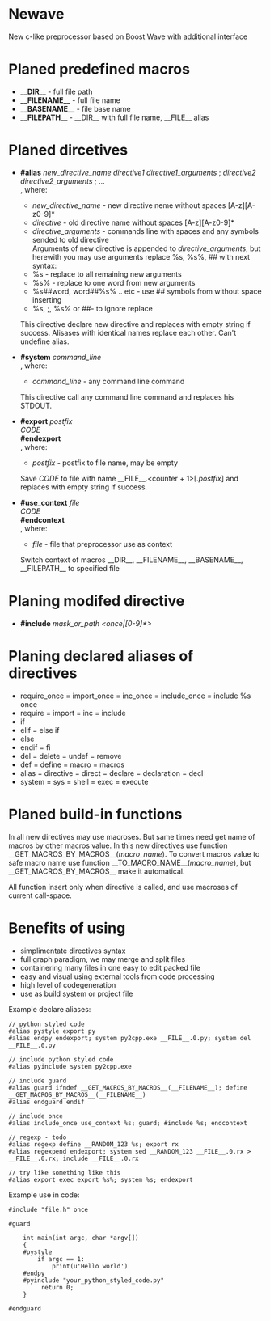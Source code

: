 # Newave
New c-like preprocessor based on Boost Wave with additional interface

# Planed predefined macros

 - **\_\_DIR\_\_** - full file path
 - **\_\_FILENAME\_\_** - full file name
 - **\_\_BASENAME\_\_** - file base name
 - **\_\_FILEPATH\_\_** - \_\_DIR\_\_ with full file name, \_\_FILE\_\_ alias

# Planed dircetives

 - **\#alias** *new_directive_name* *directive1* *directive1_arguments* ; *directive2* *directive2_arguments* ; ...  
   , where:  
     - *new_directive_name* - new directive neme without spaces \[A-z\]\[A-z0-9\]\*  
     - *directive* - old directive name  without spaces \[A-z\]\[A-z0-9\]\*  
     - *directive_arguments* - commands line with spaces and any symbols sended to old directive  
   Arguments of new directive is appended to *directive_arguments*, but herewith you may use arguments replace %s, %s%, ## with next syntax:  
     - %s - replace to all remaining new arguments
     - %s% - replace to one word from new arguments
     - %s##word, word##%s% .. etc - use ## symbols from without space inserting
     - \%s, \;, \%s% or \##- to ignore replace

   This directive declare new directive and replaces with empty string if success. Alisases with identical names replace each other. Can't undefine alias.

 - **\#system** *command_line*  
   , where:  
     - *command_line* - any command line command

   This directive call any command line command and replaces his STDOUT.
   
 - **\#export** *postfix*  
       *CODE*  
   **\#endexport**  
   , where:  
     - *postfix* - postfix to file name, may be empty
     
   Save *CODE* to file with name \_\_FILE\_\_.<counter + 1>[.*postfix*] and replaces with empty string if success.

 - **\#use_context** *file*  
       *CODE*  
   **\#endcontext**  
   , where:  
     - *file* - file that preprocessor use as context
     
   Switch context of macros \_\_DIR\_\_, \_\_FILENAME\_\_, \_\_BASENAME\_\_, \_\_FILEPATH\_\_ to specified file

# Planing modifed directive

 - **#include** *mask_or_path* *<once|\[0-9\]\*>*

# Planing declared aliases of directives

 - require_once = import_once = inc_once = include_once = include %s once
 - require = import = inc = include
 - if
 - elif = else if
 - else
 - endif = fi
 - del = delete = undef = remove
 - def = define = macro = macros
 - alias = directive = direct = declare = declaration = decl
 - system = sys = shell = exec = execute

# Planed build-in functions

In all new directives may use macroses. But same times need get name of macros by other macros value. In this new directives use function \_\_GET\_MACROS\_BY\_MACROS\_\_(*macro_name*). To convert macros value to safe macro name use function \_\_TO\_MACRO\_NAME\_\_(*macro_name*), but \_\_GET\_MACROS\_BY\_MACROS\_\_ make it automatical.

All function insert only when directive is called, and use macroses of current call-space.

# Benefits of using

 - simplimentate directives syntax
 - full graph paradigm, we may merge and split files
 - containering many files in one easy to edit packed file
 - easy and visual using external tools from code processing
 - high level of codegeneration
 - use as build system or project file

Example declare aliases:

    // python styled code
    #alias pystyle export py
    #alias endpy endexport; system py2cpp.exe __FILE__.0.py; system del __FILE__.0.py
    
    // include python styled code
    #alias pyinclude system py2cpp.exe
    
    // include guard
    #alias guard ifndef __GET_MACROS_BY_MACROS__(__FILENAME__); define __GET_MACROS_BY_MACROS__(__FILENAME__)
    #alias endguard endif
    
    // include once
    #alias include_once use_context %s; guard; #include %s; endcontext
    
    // regexp - todo
    #alias regexp define __RANDOM_123 %s; export rx
    #alias regexpend endexport; system sed __RANDOM_123 __FILE__.0.rx > __FILE__.0.rx; include __FILE__.0.rx
    
    // try like something like this
    #alias export_exec export %s%; system %s; endexport

Example use in code:

    #include "file.h" once

    #guard

        int main(int argc, char *argv[])
        {
        #pystyle
            if argc == 1:
                print(u'Hello world')
        #endpy
        #pyinclude "your_python_styled_code.py"
             return 0;
        }
    
    #endguard
